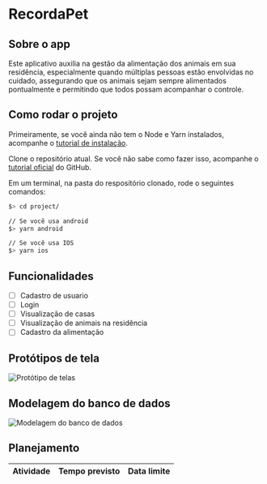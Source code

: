 # RecordaPet

## Sobre o app

Este aplicativo auxilia na gestão da alimentação dos animais em sua residência, especialmente quando múltiplas pessoas estão envolvidas no cuidado, assegurando que os animais sejam sempre alimentados pontualmente e permitindo que todos possam acompanhar o controle.

## Como rodar o projeto

Primeiramente, se você ainda não tem o Node e Yarn instalados, acompanhe o [tutorial de instalação](https://docs.google.com/document/d/19-0HcZK2Jd_CDPh7jDLcqdaBCVfxMNwam1U8Sbfv5aw/edit).

Clone o repositório atual. Se você não sabe como fazer isso, acompanhe o [tutorial oficial](https://docs.github.com/pt/repositories/creating-and-managing-repositories/cloning-a-repository) do GitHub.

Em um terminal, na pasta do respositório clonado, rode o seguintes comandos:

```bash
$> cd project/

// Se você usa android
$> yarn android

// Se você usa IOS
$> yarn ios
```

## Funcionalidades
- [ ] Cadastro de usuario
- [ ] Login 
- [ ] Visualização de casas
- [ ] Visualização de animais na residência
- [ ] Cadastro da alimentação

## Protótipos de tela

![Protótipo de telas](docs/prototipo.png)

## Modelagem do banco de dados

![Modelagem do banco de dados](docs/modelagem-banco.png)

## Planejamento
| Atividade | Tempo previsto | Data limite |
| ----------- | ----------- | ----------- |
